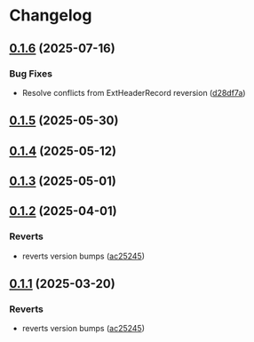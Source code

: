 # Changelog

## [0.1.6](https://github.com/semiotic-ai/veemon/compare/vee-v0.1.5...vee-v0.1.6) (2025-07-16)


### Bug Fixes

* Resolve conflicts from ExtHeaderRecord reversion ([d28df7a](https://github.com/semiotic-ai/veemon/commit/d28df7a7897aaba71dccf8a73ff75b3a1c0559d8))

## [0.1.5](https://github.com/semiotic-ai/veemon/compare/vee-v0.1.4...vee-v0.1.5) (2025-05-30)

## [0.1.4](https://github.com/semiotic-ai/veemon/compare/vee-v0.1.3...vee-v0.1.4) (2025-05-12)

## [0.1.3](https://github.com/semiotic-ai/veemon/compare/vee-v0.1.2...vee-v0.1.3) (2025-05-01)

## [0.1.2](https://github.com/semiotic-ai/veemon/compare/vee-v0.1.1...vee-v0.1.2) (2025-04-01)


### Reverts

* reverts version bumps ([ac25245](https://github.com/semiotic-ai/veemon/commit/ac25245c576a3f014056c947374b8d5af1886943))

## [0.1.1](https://github.com/semiotic-ai/veemon/compare/vee-v0.1.0...vee-v0.1.1) (2025-03-20)


### Reverts

* reverts version bumps ([ac25245](https://github.com/semiotic-ai/veemon/commit/ac25245c576a3f014056c947374b8d5af1886943))
